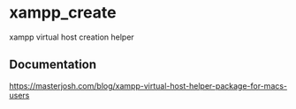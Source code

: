 # xampp_create
 xampp virtual host creation helper

## Documentation 

https://masterjosh.com/blog/xampp-virtual-host-helper-package-for-macs-users

